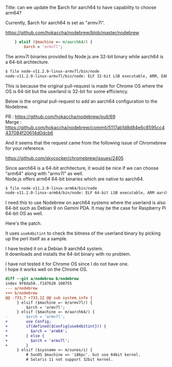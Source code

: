 Title: can we update the $arch for aarch64 to have capability to choose arm64?

Currently, $arch for aarch64 is set as "armv7l".

https://github.com/hokaccha/nodebrew/blob/master/nodebrew
````perl
    } elsif ($machine =~ m/aarch64/) {
        $arch = 'armv7l';
````

The armv7l binaries provided by Node.js are 32-bit binary while aarch64 is a 64-bit archtecture.

````sh
$ file node-v11.2.0-linux-armv7l/bin/node 
node-v11.2.0-linux-armv7l/bin/node: ELF 32-bit LSB executable, ARM, EABI5 version 1 (GNU/Linux), dynamically linked, interpreter /lib/ld-linux-armhf.so.3, for GNU/Linux 3.16.42, not stripped
````

This is because the original pull-request is made for Chrome OS where the OS is 64-bit but the userland is 32-bit for some efficiency.

Below is the original pull-request to add an aarch64 configuration to the Nodebrew.

PR : https://github.com/hokaccha/nodebrew/pull/69  
Merge : https://github.com/hokaccha/nodebrew/commit/5117ab1d8d84e6c8595cc4437084f20614d0dcb6

And it seems that the request came from the following issue of Chromebrew for your reference.

https://github.com/skycocker/chromebrew/issues/2405

Since aarch64 is a 64-bit architecture, it would be nice if we can choose "arm64" along with "armv7l" as well.  
Node.js offers arm64 64-bit binaries which are native to aarch64.

````sh
$ file node-v11.2.0-linux-arm64/bin/node 
node-v11.2.0-linux-arm64/bin/node: ELF 64-bit LSB executable, ARM aarch64, version 1 (GNU/Linux), dynamically linked, interpreter /lib/ld-linux-aarch64.so.1, for GNU/Linux 3.7.0, BuildID[sha1]=327b8840de15505d13a9dc1ca8cfa3662ca6eb5b, not stripped
````

I need this to use Nodebrew on aarch64 systems where the userland is also 64-bit such as Debian 9 on Gemini PDA.
It may be the case for Raspberry Pi 64-bit OS as well.

Here's the patch.  

It uses `use64bitint` to check the bitness of the userland binary by picking up the perl itself as a sample.

I have tested it on a Debian 9 aarch64 system.  
It downloads and installs the 64-bit binary with no problem.

I have not tested it for Chrome OS since I do not have one.  
I hope it works well on the Chrome OS.

````diff
diff --git a/nodebrew b/nodebrew
index 9f6da59..f1d7620 100755
--- a/nodebrew
+++ b/nodebrew
@@ -733,7 +733,12 @@ sub system_info {
     } elsif ($machine =~ m/armv7l/) {
         $arch = 'armv7l';
     } elsif ($machine =~ m/aarch64/) {
-        $arch = 'armv7l';
+        use Config;
+        if(defined($Config{use64bitint})) {
+          $arch = 'arm64';
+        } else {
+          $arch = 'armv7l';
+        }
     } elsif ($sysname =~ m/sunos/i) {
         # SunOS $machine => 'i86pc'. but use 64bit kernel.
         # Solaris 11 not support 32bit kernel.
````

